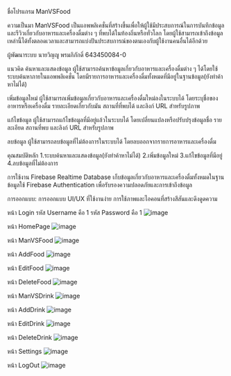 ชื่อโปรแกรม ManVSFood

ความเป็นมา ManVSFood เป็นแอพพลิเคชั่นที่สร้างขึ้นเพื่อให้ผู้ใช้มีประสบการณ์ในการบันทึกข้อมูล และรีวิวเกี่ยวกับอาหารและเครื่องดื่มต่าง ๆ ที่พบได้ในท้องถิ่นหรือทั่วโลก 
โดยผู้ใช้สามารถเข้าถึงข้อมูลเหล่านี้ได้ทั้งตลอดเวลาและสามารถแบ่งปันประสบการณ์ของตนเองกับผู้ใช้งานคนอื่นได้อีกด้วย

ผู้พัฒนาระบบ  นายวิญญู พรมภิภักดิ์ 643450084-0

แนวคิด ค้นหาและแสดงข้อมูล ผู้ใช้สามารถค้นหาข้อมูลเกี่ยวกับอาหารและเครื่องดื่มต่าง ๆ ได้โดยใช้ระบบค้นหาภายในแอพพลิเคชั่น โดยมีรายการอาหารและเครื่องดื่มทั้งหมดที่มีอยู่ในฐานข้อมูล(ยังทำค้าหาไม่ได้)

เพิ่มข้อมูลใหม่ ผู้ใช้สามารถเพิ่มข้อมูลเกี่ยวกับอาหารและเครื่องดื่มใหม่ลงในระบบได้ โดยระบุชื่อของอาหารหรือเครื่องดื่ม รายละเอียดเกี่ยวกับมัน สถานที่ที่พบได้ และลิงก์ URL สำหรับรูปภาพ

แก้ไขข้อมูล ผู้ใช้สามารถแก้ไขข้อมูลที่มีอยู่แล้วในระบบได้ โดยเปลี่ยนแปลงหรือปรับปรุงข้อมูลชื่อ รายละเอียด สถานที่พบ และลิงก์ URL สำหรับรูปภาพ

ลบข้อมูล ผู้ใช้สามารถลบข้อมูลที่ไม่ต้องการในระบบได้ โดยลบออกจากรายการอาหารและเครื่องดื่ม

คุณสมบัติหลัก
1.ระบบค้นหาและแสดงข้อมูล(ยังทำค้าหาไม่ได้)
2.เพิ่มข้อมูลใหม่
3.แก้ไขข้อมูลที่มีอยู่
4.ลบข้อมูลที่ไม่ต้องการ

การใช้งาน Firebase Realtime Database เก็บข้อมูลเกี่ยวกับอาหารและเครื่องดื่มทั้งหมดในฐานข้อมูลใช้ Firebase Authentication เพื่อรับรองความปลอดภัยและการเข้าถึงข้อมูล

การออกแบบ:
การออกแบบ UI/UX ที่ใช้งานง่าย
การใช้ภาพและไอคอนที่สร้างสีสันและดึงดูดความ

หน้า Login 
รหัส Username คือ 1
รหัส Password คือ 1
![image](https://github.com/Winyu64/My_Project/assets/96216528/0d51dd6d-9e05-4dac-a9db-9ab7c1d7af8a)

หน้า HomePage
![image](https://github.com/Winyu64/My_Project/assets/96216528/dfbb67c1-45d0-4046-8ff4-6250998afc9b)

หน้า ManVSFood 
![image](https://github.com/Winyu64/My_Project/assets/96216528/aeb681f6-b636-44f5-b5b4-c9fb5d811e28)

หน้า AddFood 
![image](https://github.com/Winyu64/My_Project/assets/96216528/83bcd307-c26f-4573-a8fc-7c289abcfb98)

หน้า EditFood 
![image](https://github.com/Winyu64/My_Project/assets/96216528/1d73974c-a46f-45bc-8067-9ff2d3345def)

หน้า DeleteFood 
![image](https://github.com/Winyu64/My_Project/assets/96216528/4014f2fb-f671-45d3-9e56-f2738411e03c)

หน้า ManVSDrink
![image](https://github.com/Winyu64/My_Project/assets/96216528/d7285177-c0c6-47b2-bb1c-4557d8500679)

หน้า AddDrink
![image](https://github.com/Winyu64/My_Project/assets/96216528/9fea1029-8c83-4adc-a370-a63fd103b50a)

หน้า EditDrink
![image](https://github.com/Winyu64/My_Project/assets/96216528/14b867f7-d879-4224-8575-5cc6fc7a2f43)

หน้า DeleteDrink
![image](https://github.com/Winyu64/My_Project/assets/96216528/f24e9184-d10c-497d-b23a-0dd88923e78f)

หน้า Settings
![image](https://github.com/Winyu64/My_Project/assets/96216528/5705dc0a-a321-4065-a936-49d9bf376ef1)

หน้า LogOut
![image](https://github.com/Winyu64/My_Project/assets/96216528/f5f1d3a6-a6c1-4bb3-95b9-5e07575294fd)

